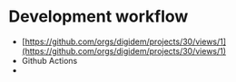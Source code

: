 # Development workflow

* [https://github.com/orgs/digidem/projects/30/views/1](https://github.com/orgs/digidem/projects/30/views/1)
* Github Actions
*
